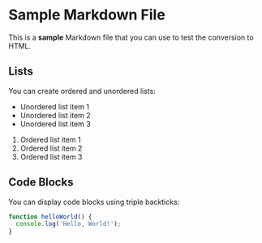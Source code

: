 # Sample Markdown File

This is a **sample** Markdown file that you can use to test the conversion to HTML.

## Lists

You can create ordered and unordered lists:

- Unordered list item 1
- Unordered list item 2
- Unordered list item 3

1. Ordered list item 1
2. Ordered list item 2
3. Ordered list item 3

## Code Blocks

You can display code blocks using triple backticks:

```javascript
function helloWorld() {
  console.log('Hello, World!');
}
